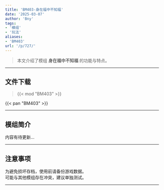 ```yaml
---
title: 'BM403-身在福中不知福'
date: '2025-03-07'
author: 'Bny'
tags:
- '模组'
- '玩法'
aliases:
- 'BM403'
url: '/p/727/'
---
```


> 本文介绍了模组 **身在福中不知福** 的功能与特点。

---

## 文件下载  

> {{< mod "BM403" >}}  

{{< pan "BM403" >}}  

---

## 模组简介

>  
内容有待更新...  

---

## 注意事项

>  
为避免损坏存档，使用前请备份游戏数据。  
可能与其他模组存在冲突，建议单独测试。  

---

